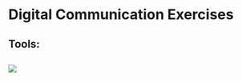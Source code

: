 # Digital Communication Exercises

## Tools:

## ![](http://astro.temple.edu/~tuf66045/CIS2033/matlab_logo.jpg)

